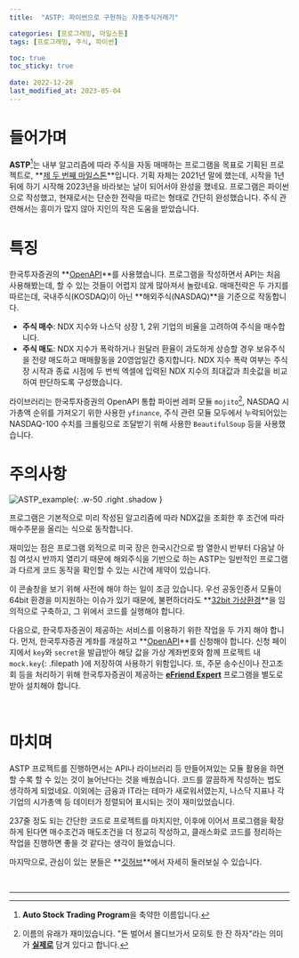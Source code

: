 ```yaml
---
title:  "ASTP: 파이썬으로 구현하는 자동주식거래기"

categories: [프로그래밍, 마일스톤]
tags: [프로그래밍, 주식, 파이썬]

toc: true
toc_sticky: true
 
date: 2022-12-28
last_modified_at: 2023-05-04
---
```


# **들어가며**

**ASTP**[^1]는 내부 알고리즘에 따라 주식을 자동 매매하는 프로그램을 목표로 기획된 프로젝트로, **[제 두 번째 마일스톤](https://hynrang.github.io/categories/%EB%A7%88%EC%9D%BC%EC%8A%A4%ED%86%A4/)**입니다. 기획 자체는 2021년 말에 했는데, 시작을 1년 뒤에 하기 시작해 2023년을 바라보는 날이 되어서야 완성을 했네요. 프로그램은 파이썬으로 작성했고, 현재로서는 단순한 전략을 따르는 형태로 간단히 완성했습니다. 주식 관련해서는 흥미가 많지 않아 지인의 작은 도움을 받았습니다.

# **특징**

한국투자증권의 **[OpenAPI](https://www.truefriend.com/main/customer/systemdown/OpenAPI.jsp?cmd=TF04ea01200)**를 사용했습니다. 프로그램을 작성하면서 API는 처음 사용해봤는데, 할 수 있는 것들이 어렵지 않게 많아져서 놀랐네요. 매매전략은 두 가지를 따르는데, 국내주식(KOSDAQ)이 아닌 **해외주식(NASDAQ)**을 기준으로 작동합니다.

- **주식 매수**: NDX 지수와 나스닥 상장 1, 2위 기업의 비율을 고려하여 주식을 매수합니다.
- **주식 매도**: NDX 지수가 폭락하거나 원달러 환율이 과도하게 상승할 경우 보유주식을 전량 매도하고 매매활동을 20영업일간 중지합니다. NDX 지수 폭락 여부는 주식장 시작과 종료 시점에 두 번씩 엑셀에 입력된 NDX 지수의 최대값과 최솟값을 비교하여 판단하도록 구성했습니다.

라이브러리는 한국투자증권의 OpenAPI 통합 파이썬 레퍼 모듈 `mojito`[^2], NASDAQ 시가총액 순위를 가져오기 위한 사용한 `yfinance`, 주식 관련 모듈 모두에서 누락되어있는 NASDAQ-100 수치를 크롤링으로 조달받기 위해 사용한 `BeautifulSoup` 등을 사용했습니다.

# **주의사항**

![ASTP_example](/2022-12-28-ASTP/ASTP_example.png){: .w-50 .right .shadow }

프로그램은 기본적으로 미리 작성된 알고리즘에 따라 NDX값을 조회한 후 조건에 따라 매수주문을 올리는 식으로 동작합니다.

재미있는 점은 프로그램 외적으로 미국 장은 한국시간으로 밤 열한시 반부터 다음날 아침 여섯시 반까지 열리기 때문에 해외주식을 기반으로 하는 ASTP는 일반적인 프로그램과 다르게 코드 동작을 확인할 수 있는 시간에 제약이 있습니다.

이 콘솔창을 보기 위해 사전에 해야 하는 일이 조금 있습니다. 우선 공동인증서 모듈이 64bit 환경을 미지원하는 이슈가 있기 때문에, 불편하더라도 **[32bit 가상환경](https://hynrang.github.io/posts/32bit/)**을 임의적으로 구축하고, 그 위에서 코드를 실행해야 합니다.

다음으로, 한국투자증권이 제공하는 서비스를 이용하기 위한 작업을 두 가지 해야 합니다. 먼저, 한국투자증권 계좌를 개설하고 **[OpenAPI](https://apiportal.koreainvestment.com/intro)**를 신청해야 합니다. 신청 페이지에서 `key`와 `secret`을 발급받아 해당 값을 가상 계좌번호와 함께 프로젝트 내 `mock.key`{: .filepath }에 저장하여 사용하기 위함입니다. 또, 주문 송수신이나 잔고조회 등을 처리하기 위해 한국투자증권이 제공하는 **[eFriend Expert](https://www.truefriend.com/main/customer/systemdown/OpenAPI.jsp?cmd=TF04ea01200)** 프로그램을 별도로 받아 설치해야 합니다.

<br>

# **마치며**

ASTP 프로젝트를 진행하면서는 API나 라이브러리 등 만들어져있는 모듈 활용을 하면 할 수록 할 수 있는 것이 늘어난다는 것을 배웠습니다. 코드를 깔끔하게 작성하는 법도 생각하게 되었네요. 이외에는 금융과 IT라는 테마가 새로워서였는지, 나스닥 지표나 각 기업의 시가총액 등 데이터가 정렬되어 표시되는 것이 재미있었습니다.

237줄 정도 되는 간단한 코드로 프로젝트를 마치지만, 이후에 이어서 프로그램을 확장하게 된다면 매수조건과 매도조건을 더 정교히 작성하고, 클래스화로 코드를 정리하는 작업을 진행하면 좋을 것 같다는 생각이 들었습니다.

마지막으로, 관심이 있는 분들은 **[깃허브](https://github.com/hynrang/ASTP)**에서 자세히 둘러보실 수 있습니다.

<br>    

---

[^1]: **Auto Stock Trading Program**을 축약한 이름입니다.
[^2]: 이름의 유래가 재미있습니다. "돈 벌어서 몰디브가서 모히토 한 잔 하자"라는 의미가 **[실제로](https://pypi.org/project/mojito2/)** 담겨 있다고 합니다.
